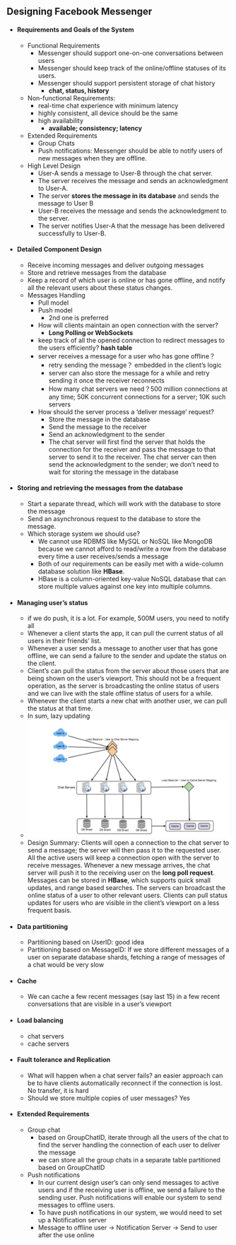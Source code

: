 ## Designing Facebook Messenger
- #### Requirements and Goals of the System
  - Functional Requirements
    - Messenger should support one-on-one conversations between users
    - Messenger should keep track of the online/offline statuses of its users.
    - Messenger should support persistent storage of chat history
      - **chat, status, history**
  - Non-functional Requirements:
    - real-time chat experience with minimum latency
    - highly consistent, all device should be the same
    - high availability
      - **available; consistency; latency**
  - Extended Requirements
    - Group Chats
    - Push notifications: Messenger should be able to notify users of new messages when they are offline.
  - High Level Design
    - User-A sends a message to User-B through the chat server.
    - The server receives the message and sends an acknowledgment to User-A.
    - The server **stores the message in its database** and sends the message to User B
    - User-B receives the message and sends the acknowledgment to the server.
    - The server notifies User-A that the message has been delivered successfully to User-B.
- #### Detailed Component Design
  - Receive incoming messages and deliver outgoing messages
  - Store and retrieve messages from the database
  - Keep a record of which user is online or has gone offline, and notify all the relevant users about these status changes.
  - Messages Handling
    - Pull model
    - Push model
      - 2nd one is preferred
    - How will clients maintain an open connection with the server?
      - **Long Polling or WebSockets**
    - keep track of all the opened connection to redirect messages to the users efficiently? **hash table**
    -  server receives a message for a user who has gone offline？
       -  retry sending the message？ embedded in the client’s logic
       -  server can also store the message for a while and retry sending it once the receiver reconnects
       -  How many chat servers we need？500 million connections at any time; 50K concurrent connections for a server; 10K such servers
    -  How should the server process a ‘deliver message’ request?
       -   Store the message in the database
       -   Send the message to the receiver
       -   Send an acknowledgment to the sender
       -   The chat server will first find the server that holds the connection for the receiver and pass the message to that server to send it to the receiver. The chat server can then send the acknowledgment to the sender; we don’t need to wait for storing the message in the database
 -  #### Storing and retrieving the messages from the database
    - Start a separate thread, which will work with the database to store the message
    - Send an asynchronous request to the database to store the message.
    - Which storage system we should use?
      - We cannot use RDBMS like MySQL or NoSQL like MongoDB because we cannot afford to read/write a row from the database every time a user receives/sends a message
      - Both of our requirements can be easily met with a wide-column database solution like **HBase**.
      - HBase is a column-oriented key-value NoSQL database that can store multiple values against one key into multiple columns. 
  - #### Managing user’s status
    - if we do push, it is a lot. For example, 500M users, you need to notify all
    - Whenever a client starts the app, it can pull the current status of all users in their friends’ list.
    - Whenever a user sends a message to another user that has gone offline, we can send a failure to the sender and update the status on the client.
    - Client’s can pull the status from the server about those users that are being shown on the user’s viewport. This should not be a frequent operation, as the server is broadcasting the online status of users and we can live with the stale offline status of users for a while.
    - Whenever the client starts a new chat with another user, we can pull the status at that time.
    - In sum, lazy updating
    - ![Image](./images/ch6-5.png)
    - Design Summary: Clients will open a connection to the chat server to send a message; the server will then pass it to the requested user. All the active users will keep a connection open with the server to receive messages. Whenever a new message arrives, the chat server will push it to the receiving user on the **long poll request**. Messages can be stored in **HBase**, which supports quick small updates, and range based searches. The servers can broadcast the online status of a user to other relevant users. Clients can pull status updates for users who are visible in the client’s viewport on a less frequent basis.
- #### Data partitioning
  - Partitioning based on UserID: good idea
  - Partitioning based on MessageID: If we store different messages of a user on separate database shards, fetching a range of messages of a chat would be very slow
- #### Cache
  - We can cache a few recent messages (say last 15) in a few recent conversations that are visible in a user’s viewport
- #### Load balancing
   -  chat servers
   -  cache servers
- #### Fault tolerance and Replication
   -  What will happen when a chat server fails? an easier approach can be to have clients automatically reconnect if the connection is lost. No transfer, it is hard
   -  Should we store multiple copies of user messages? Yes
- #### Extended Requirements
   -  Group chat
      -  based on GroupChatID, iterate through all the users of the chat to find the server handling the connection of each user to deliver the message
      -  we can store all the group chats in a separate table partitioned based on GroupChatID
   -  Push notifications
      -  In our current design user’s can only send messages to active users and if the receiving user is offline, we send a failure to the sending user. Push notifications will enable our system to send messages to offline users.
      -  To have push notifications in our system, we would need to set up a Notification server
      -  Message to offline user -> Notification Server -> Send to user after the use online
